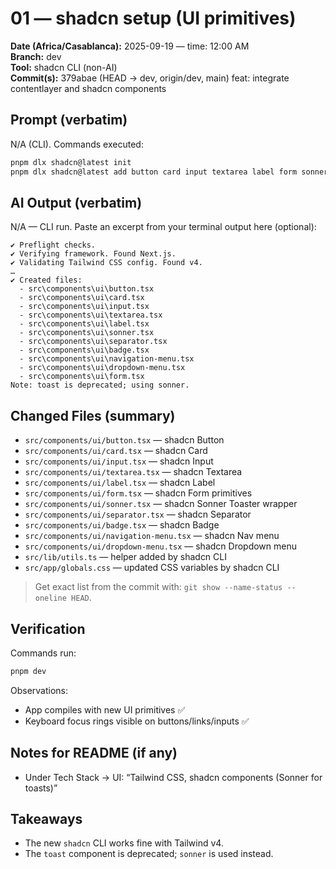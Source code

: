 # 01 — shadcn setup (UI primitives)

**Date (Africa/Casablanca):** 2025-09-19  — time: 12:00 AM  
**Branch:** dev  
**Tool:** shadcn CLI (non-AI)  
**Commit(s):** 379abae (HEAD -> dev, origin/dev, main) feat: integrate contentlayer and shadcn components

## Prompt (verbatim)
N/A (CLI). Commands executed:
```bash
pnpm dlx shadcn@latest init
pnpm dlx shadcn@latest add button card input textarea label form sonner separator badge navigation-menu dropdown-menu
```

## AI Output (verbatim)
N/A — CLI run. Paste an excerpt from your terminal output here (optional):
```text
✔ Preflight checks.
✔ Verifying framework. Found Next.js.
✔ Validating Tailwind CSS config. Found v4.
…
✔ Created files:
  - src\components\ui\button.tsx
  - src\components\ui\card.tsx
  - src\components\ui\input.tsx
  - src\components\ui\textarea.tsx
  - src\components\ui\label.tsx
  - src\components\ui\sonner.tsx
  - src\components\ui\separator.tsx
  - src\components\ui\badge.tsx
  - src\components\ui\navigation-menu.tsx
  - src\components\ui\dropdown-menu.tsx
  - src\components\ui\form.tsx
Note: toast is deprecated; using sonner.
```

## Changed Files (summary)
- `src/components/ui/button.tsx` — shadcn Button
- `src/components/ui/card.tsx` — shadcn Card
- `src/components/ui/input.tsx` — shadcn Input
- `src/components/ui/textarea.tsx` — shadcn Textarea
- `src/components/ui/label.tsx` — shadcn Label
- `src/components/ui/form.tsx` — shadcn Form primitives
- `src/components/ui/sonner.tsx` — shadcn Sonner Toaster wrapper
- `src/components/ui/separator.tsx` — shadcn Separator
- `src/components/ui/badge.tsx` — shadcn Badge
- `src/components/ui/navigation-menu.tsx` — shadcn Nav menu
- `src/components/ui/dropdown-menu.tsx` — shadcn Dropdown menu
- `src/lib/utils.ts` — helper added by shadcn CLI
- `src/app/globals.css` — updated CSS variables by shadcn CLI

> Get exact list from the commit with: `git show --name-status --oneline HEAD`.


## Verification
Commands run:
```bash
pnpm dev
```
Observations:
- App compiles with new UI primitives ✅
- Keyboard focus rings visible on buttons/links/inputs ✅

## Notes for README (if any)
- Under Tech Stack → UI: “Tailwind CSS, shadcn components (Sonner for toasts)”

## Takeaways
- The new `shadcn` CLI works fine with Tailwind v4.
- The `toast` component is deprecated; `sonner` is used instead.
